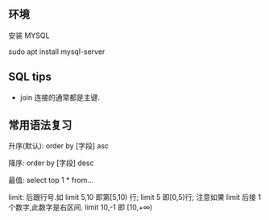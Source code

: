 ## 环境

安装 MYSQL

sudo apt install mysql-server

## SQL tips

- join 连接的通常都是主键.

## 常用语法复习

升序(默认): order by [字段] asc

降序: order by [字段] desc

最值: select top 1 * from...

limit: 后跟行号.如 limit 5,10 即第[5,10) 行; limit 5 即[0,5)行; 注意如果 limit 后接 1 个数字,此数字是右区间. limit 10,-1 即 [10,+∞)